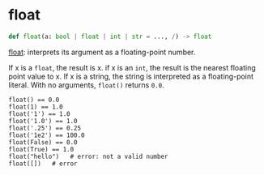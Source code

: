 # float

```python
def float(a: bool | float | int | str = ..., /) -> float
```

[float]( https://github.com/bazelbuild/starlark/blob/master/spec.md#float ): interprets its argument as a floating-point number.

If x is a `float`, the result is x.
if x is an `int`, the result is the nearest floating point value to x.
If x is a string, the string is interpreted as a floating-point literal.
With no arguments, `float()` returns `0.0`.

```
float() == 0.0
float(1) == 1.0
float('1') == 1.0
float('1.0') == 1.0
float('.25') == 0.25
float('1e2') == 100.0
float(False) == 0.0
float(True) == 1.0
float("hello")   # error: not a valid number
float([])   # error
```